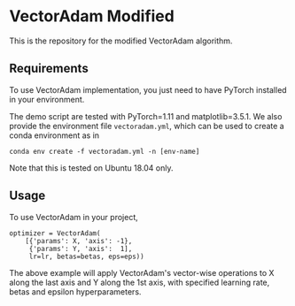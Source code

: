 # VectorAdam Modified 

This is the repository for the modified VectorAdam algorithm.

## Requirements

To use VectorAdam implementation, you just need to have PyTorch installed in your environment.

The demo script are tested with PyTorch=1.11 and matplotlib=3.5.1. We also provide the environment file `vectoradam.yml`, which can be used to create a conda environment as in 
```
conda env create -f vectoradam.yml -n [env-name]
```
Note that this is tested on Ubuntu 18.04 only.

## Usage

To use VectorAdam in your project, 

```
optimizer = VectorAdam(
    [{'params': X, 'axis': -1}, 
     {'params': Y, 'axis':  1], 
     lr=lr, betas=betas, eps=eps))
```

The above example will apply VectorAdam's vector-wise operations to X along the last axis and Y along the 1st axis, with specified learning rate, betas and epsilon hyperparameters.